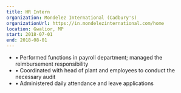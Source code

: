 ```yaml
---
title: HR Intern
organization: Mondelez International (Cadbury's)
organizationUrl: https://in.mondelezinternational.com/home
location: Gwalior, MP
start: 2018-07-01
end: 2018-08-01
---
```


* •	Performed functions in payroll department; managed the reimbursement responsibility
* •	Coordinated with head of plant and employees to conduct the necessary audit
* •	Administered daily attendance and leave applications
